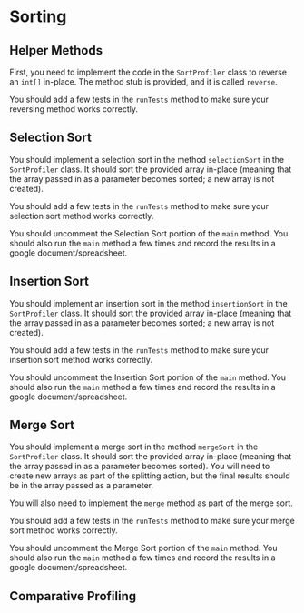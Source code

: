 # Sorting

## Helper Methods

First, you need to implement the code in the `SortProfiler` class to reverse an `int[]` in-place.
The method stub is provided, and it is called `reverse`.

You should add a few tests in the `runTests` method to make sure your reversing method works
correctly.

## Selection Sort

You should implement a selection sort in the method `selectionSort` in the `SortProfiler` class.
It should sort the provided array in-place (meaning that the array passed in as a parameter 
becomes sorted; a new array is not created).

You should add a few tests in the `runTests` method to make sure your selection sort method
works correctly.

You should uncomment the Selection Sort portion of the `main` method. You should also
run the `main` method a few times and record the results in a google document/spreadsheet.

## Insertion Sort

You should implement an insertion sort in the method `insertionSort` in the `SortProfiler` class.
It should sort the provided array in-place (meaning that the array passed in as a parameter 
becomes sorted; a new array is not created).

You should add a few tests in the `runTests` method to make sure your insertion sort method
works correctly.

You should uncomment the Insertion Sort portion of the `main` method. You should also
run the `main` method a few times and record the results in a google document/spreadsheet.

## Merge Sort

You should implement a merge sort in the method `mergeSort` in the `SortProfiler` class.
It should sort the provided array in-place (meaning that the array passed in as a parameter 
becomes sorted). You will need to create new arrays as part of the splitting action, but the
final results should be in the array passed as a parameter.

You will also need to implement the `merge` method as part of the merge sort.

You should add a few tests in the `runTests` method to make sure your merge sort method
works correctly.

You should uncomment the Merge Sort portion of the `main` method. You should also
run the `main` method a few times and record the results in a google document/spreadsheet.

## Comparative Profiling
